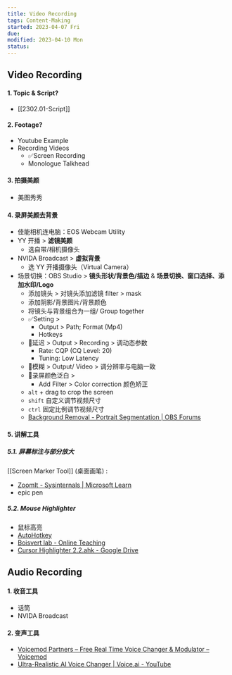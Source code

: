 ```yaml
---
title: Video Recording
tags: Content-Making     
started: 2023-04-07 Fri
due: 
modified: 2023-04-10 Mon
status: 
---
```

## Video Recording
#### 1. Topic & Script?
- [[2302.01-Script]]
#### 2. Footage?
- Youtube Example
- Recording Videos
	- ✅Screen Recording 
	- Monologue Talkhead
#### 3. 拍摄美颜
- 美图秀秀
#### 4. 录屏美颜去背景
- 佳能相机连电脑：EOS Webcam Utility
- YY 开播 > **滤镜美颜**
	- 选自带/相机摄像头
- NVIDA Broadcast > **虚拟背景**
	- 选 YY 开播摄像头（Virtual Camera）
- 场景切换：OBS Studio > **镜头形状/背景色/描边** & **场景切换、窗口选择、添加水印/Logo** 
	- 添加镜头 > 对镜头添加滤镜 filter > mask 
	- 添加阴影/背景图片/背景颜色
	- 将镜头与背景组合为一组/ Group together
	- ✅Setting > 
		- Output > Path; Format (Mp4)
		- Hotkeys 
	- 🐛延迟 > Output > Recording > 调动态参数 
		- Rate: CQP (CQ Level: 20)
		- Tuning: Low Latency 
	- 🐛模糊 > Output/ Video > 调分辨率与电脑一致 
	- 🐛录屏颜色泛白 >
		- Add Filter > Color correction 颜色矫正
	- `alt` + drag to crop the screen
	- `shift` 自定义调节视频尺寸
	- `ctrl` 固定比例调节视频尺寸
	- [Background Removal - Portrait Segmentation | OBS Forums](https://obsproject.com/forum/resources/background-removal-portrait-segmentation.1260/) 
#### 5. 讲解工具
##### 5.1. 屏幕标注与部分放大
[[Screen Marker Tool]] (桌面画笔) :    
- [ZoomIt - Sysinternals | Microsoft Learn](https://learn.microsoft.com/en-us/sysinternals/downloads/zoomit)
- epic pen
##### 5.2. Mouse Highlighter
- 鼠标高亮
- [AutoHotkey](https://www.autohotkey.com/)
- [Boisvert lab - Online Teaching](https://sites.google.com/site/boisvertlab/computer-stuff/online-teaching)
- [Cursor Highlighter 2.2.ahk - Google Drive](https://drive.google.com/file/d/1KntxXI_hhi69G0mQ4KV-6kx3ZiaKdbc1/view)
## Audio Recording
#### 1. 收音工具
- 话筒
- NVIDA Broadcast
#### 2. 变声工具
- [Voicemod Partners – Free Real Time Voice Changer & Modulator – Voicemod](https://www.voicemod.net/voicemod-partners/?utm_source=VMAMBASSADORS&utm_campaign=6023c486c498e&refn=Kevin+Stratvert&tracking_id=SC16IH4INkCsskrPPT8mTkyaomoWKdJE)
- [Ultra-Realistic AI Voice Changer | Voice.ai - YouTube](https://www.youtube.com/watch?v=nb3R30b-uhc)